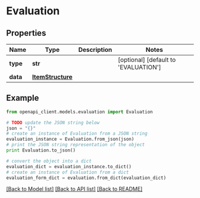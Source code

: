 # Evaluation


## Properties

Name | Type | Description | Notes
------------ | ------------- | ------------- | -------------
**type** | **str** |  | [optional] [default to 'EVALUATION']
**data** | [**ItemStructure**](ItemStructure.md) |  | 

## Example

```python
from openapi_client.models.evaluation import Evaluation

# TODO update the JSON string below
json = "{}"
# create an instance of Evaluation from a JSON string
evaluation_instance = Evaluation.from_json(json)
# print the JSON string representation of the object
print Evaluation.to_json()

# convert the object into a dict
evaluation_dict = evaluation_instance.to_dict()
# create an instance of Evaluation from a dict
evaluation_form_dict = evaluation.from_dict(evaluation_dict)
```
[[Back to Model list]](../README.md#documentation-for-models) [[Back to API list]](../README.md#documentation-for-api-endpoints) [[Back to README]](../README.md)


